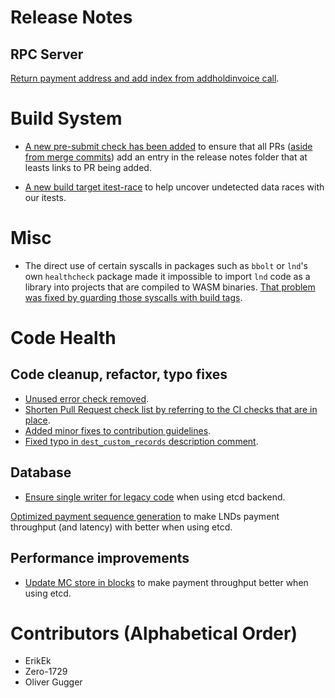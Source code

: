 # Release Notes

## RPC Server

[Return payment address and add index from
addholdinvoice call](https://github.com/lightningnetwork/lnd/pull/5533).

# Build System

* [A new pre-submit check has been
  added](https://github.com/lightningnetwork/lnd/pull/5520) to ensure that all
  PRs ([aside from merge
  commits](https://github.com/lightningnetwork/lnd/pull/5543)) add an entry in
  the release notes folder that at leasts links to PR being added.

* [A new build target itest-race](https://github.com/lightningnetwork/lnd/pull/5542) 
  to help uncover undetected data races with our itests.

# Misc

* The direct use of certain syscalls in packages such as `bbolt` or `lnd`'s own
  `healthcheck` package made it impossible to import `lnd` code as a library
  into projects that are compiled to WASM binaries. [That problem was fixed by
  guarding those syscalls with build tags](https://github.com/lightningnetwork/lnd/pull/5526).

# Code Health

## Code cleanup, refactor, typo fixes

* [Unused error check 
  removed](https://github.com/lightningnetwork/lnd/pull/5537).
* [Shorten Pull Request check list by referring to the CI checks that are 
  in place](https://github.com/lightningnetwork/lnd/pull/5545).
* [Added minor fixes to contribution guidelines](https://github.com/lightningnetwork/lnd/pull/5503).
* [Fixed typo in `dest_custom_records` description comment](https://github.com/lightningnetwork/lnd/pull/5541).

## Database

* [Ensure single writer for legacy
  code](https://github.com/lightningnetwork/lnd/pull/5547) when using etcd
  backend.

[Optimized payment sequence generation](https://github.com/lightningnetwork/lnd/pull/5514/)
to make LNDs payment throughput (and latency) with better when using etcd.

## Performance improvements

* [Update MC store in blocks](https://github.com/lightningnetwork/lnd/pull/5515)
  to make payment throughput better when using etcd.

# Contributors (Alphabetical Order)
* ErikEk
* Zero-1729
* Oliver Gugger
